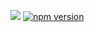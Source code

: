 ![](https://travis-ci.org/popovicsandras/SeloinJs.svg?branch=master) [![npm version](https://badge.fury.io/js/seloin.svg)](https://badge.fury.io/js/seloin)
